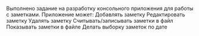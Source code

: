 Выполнено задание на разработку консольного приложения для работы с заметками.
Приложение может:
Добавлять заметку
Редактировать заметку
Удалять заметку
Считывать/записывать заметки в файл
Показывать заметки в файле
Делать выборку заметок по дате
